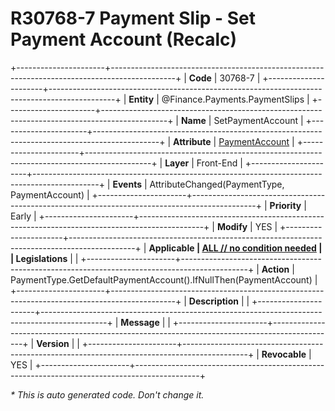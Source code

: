 ﻿---
erp.type: front-end-business-rule
erp.entity: Finance.Payments.PaymentSlips
---

# R30768-7 Payment Slip - Set Payment Account (Recalc)
+----------------------+----------------------------------------------------------------------------------------------+
| **Code**             | 30768-7                                                                                      |
+----------------------+----------------------------------------------------------------------------------------------+
| **Entity**           | @Finance.Payments.PaymentSlips                                                               |
+----------------------+----------------------------------------------------------------------------------------------+
| **Name**             | SetPaymentAccount                                                                            |
+----------------------+----------------------------------------------------------------------------------------------+
| **Attribute**        | [PaymentAccount](../entities/Finance.Payments.PaymentSlips.md#paymentaccount)                |
+----------------------+----------------------------------------------------------------------------------------------+
| **Layer**            | Front-End                                                                                    |
+----------------------+----------------------------------------------------------------------------------------------+
| **Events**           | AttributeChanged(PaymentType, PaymentAccount)                                                |
+----------------------+----------------------------------------------------------------------------------------------+
| **Priority**         | Early                                                                                        |
+----------------------+----------------------------------------------------------------------------------------------+
| **Modify**           | YES                                                                                          |
+----------------------+----------------------------------------------------------------------------------------------+
| **Applicable         | [ALL // no condition needed](xref:applicable-legislations)                                   |
| Legislations**       |                                                                                              |
+----------------------+----------------------------------------------------------------------------------------------+
| **Action**           | PaymentType.GetDefaultPaymentAccount().IfNullThen(PaymentAccount)                            |
+----------------------+----------------------------------------------------------------------------------------------+
| **Description**      |                                                                                              |
+----------------------+----------------------------------------------------------------------------------------------+
| **Message**          |                                                                                              |
+----------------------+----------------------------------------------------------------------------------------------+
| **Version**          |                                                                                              |
+----------------------+----------------------------------------------------------------------------------------------+
| **Revocable**        | YES                                                                                          |
+----------------------+----------------------------------------------------------------------------------------------+

*\* This is auto generated code. Don't change it.*
